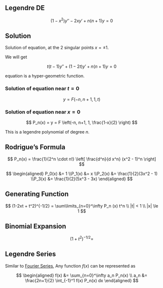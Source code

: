 ## Legendre DE

$$
(1-x^2) y'' -
2xy' +
n(n+1)y
= 0
$$

## Solution

Solution of equation, at the 2 singular points $x = \pm 1$.

We will get

$$
t(t-1)y'' + (1-2t)y' + n(n+1)y = 0
$$

equation is a hyper-geometric function.

### Solution of equation near $t=0$

$$
y = F(-n, n+1, 1, t)
$$

### Solution of equation near $x=0$

$$
P_n(x) =
y =
F \left(-n, n+1, 1, \frac{1-x}{2} \right)
$$

This is a legendre polynomial of degree $n$.

## Rodrigue’s Formula

$$
P_n(x) =
\frac{1}{2^n \cdot n!}
\left[
	\frac{d^n}{d x^n} (x^2 - 1)^n
\right]
$$

$$
\begin{aligned}
P_0(x) &= 1 \\P_1(x) &= x \\P_2(x) &= \frac{1}{2}(3x^2 - 1) \\P_3(x) &= \frac{1}{2}(5x^3 - 3x)
\end{aligned}
$$

## Generating Function

$$
(1-2xt + t^2)^{-1/2} = \sum\limits_{n=0}^\infty P_n (x) t^n \\
|t| < 1 \\
|x| \le 1
$$

## Binomial Expansion

$$
(1+t^2)^{-1/2} =
$$

## Legendre Series

Similar to [Fourier Series](17_Fourier_Series.md), Any function $f(x)$ can be represented as

$$
\begin{aligned}
f(x) &= \sum_{n=0}^\infty a_n P_n(x) \\
a_n &= \frac{2n+1}{2} \int_{-1}^1 f(x) P_n(x) dx
\end{aligned}
$$

